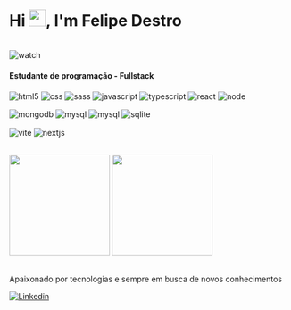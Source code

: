 <h1 align="left">Hi <img src="https://raw.githubusercontent.com/kaueMarques/kaueMarques/master/hi.gif" height="30px">, I'm Felipe Destro </h1>
<div style="display: inline_block"><br />
  <img align="center" alt="watch" src="https://img.shields.io/github/followers/felipedestro?style=social&label=Follow&maxAge=2592000" />
</div>

<h4>Estudante de programação - Fullstack</h4>

<p align="left">
  <img align="center" alt="html5" src="https://img.shields.io/badge/HTML5-E34F26?style=for-the-badge&logo=html5&logoColor=white" />
  <img align="center" alt="css" src="https://img.shields.io/badge/CSS3-1572B6?style=for-the-badge&logo=css3&logoColor=white" />
  <img align="center" alt="sass" src="https://img.shields.io/badge/Sass-CC6699?style=for-the-badge&logo=sass&logoColor=white" />
  <img align="center" alt="javascript" src="https://img.shields.io/badge/JavaScript-323330?style=for-the-badge&logo=javascript&logoColor=F7DF1E" />
  <img align="center" alt="typescript" src="https://img.shields.io/badge/TypeScript-3178C6.svg?style=for-the-badge&logo=TypeScript&logoColor=white" /> 
  <img align="center" alt="react" src="https://img.shields.io/badge/React-20232A?style=for-the-badge&logo=react&logoColor=61DAFB" />
  <img align="center" alt="node" src="https://img.shields.io/badge/Node.js-43853D?style=for-the-badge&logo=node.js&logoColor=white" />  
</p>

<p align="left">
  <img align="center" alt="mongodb" src="https://img.shields.io/badge/MongoDB-4EA94B?style=for-the-badge&logo=mongodb&logoColor=white" />
  <img align="center" alt="mysql" src="https://img.shields.io/badge/MySQL-005C84?style=for-the-badge&logo=mysql&logoColor=white" />
  <img align="center" alt="mysql" src="https://img.shields.io/badge/PostgreSQL-4169E1.svg?style=for-the-badge&logo=PostgreSQL&logoColor=white" />
  <img align="center" alt="sqlite" src="https://img.shields.io/badge/SQLite-07405E?style=for-the-badge&logo=sqlite&logoColor=white" />
</p>

<p align="left">
  <img align="center" alt="vite" src="https://img.shields.io/badge/vite-%23646CFF.svg?style=for-the-badge&logo=vite&logoColor=white" />
  <img align="center" alt="nextjs" src="https://img.shields.io/badge/Next.js-000000.svg?style=for-the-badge&logo=nextdotjs&logoColor=white" />  
</p>

<br />

<div align="left">
    <img height="180" src="https://github-readme-stats.vercel.app/api?username=felipedestro&rank_icon=github&show_icons=true&icon_color=e6d8b1&theme=dracula&include_all_commits=true&count_private=true&bg_color=66000000&hide_border=true">
    <img height="180" src="https://github-readme-stats.vercel.app/api/top-langs/?username=felipedestro&show_icons=true&icon_color=e6d8b1&layout=compact&langs_count=6&hide_border=true&bg_color=66000000&theme=dracula"/>
</div>

<br />
<p>Apaixonado por tecnologias e sempre em busca de novos conhecimentos</p>

[![Linkedin](https://img.shields.io/badge/LinkedIn-0077B5?style=for-the-badge&logo=linkedin&logoColor=whit)](https://www.linkedin.com/in/felipe-destro/)
